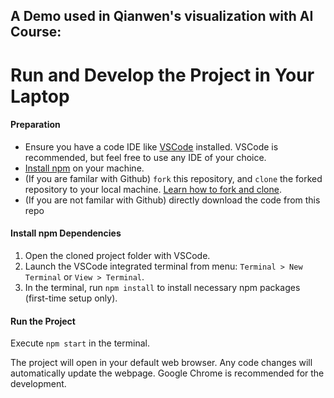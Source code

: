 ## A Demo used in Qianwen's visualization with AI Course: 



# Run and Develop the Project in Your Laptop

#### Preparation
- Ensure you have a code IDE like [VSCode](https://code.visualstudio.com/download) installed. VSCode is recommended, but feel free to use any IDE of your choice.
- [Install npm](https://docs.npmjs.com/downloading-and-installing-node-js-and-npm) on your machine.
- (If you are familar with Github) `fork` this repository, and `clone` the forked repository to your local machine. [Learn how to fork and clone](https://docs.github.com/en/get-started/quickstart/fork-a-repo).
- (If you are not familar with Github) directly download the code from this repo

#### Install npm Dependencies
1. Open the cloned project folder with VSCode.
2. Launch the VSCode integrated terminal from menu: `Terminal > New Terminal` or `View > Terminal`.
3. In the terminal, run `npm install` to install necessary npm packages (first-time setup only).

#### Run the Project
  Execute `npm start` in the terminal.
 
  The project will open in your default web browser.
  Any code changes will automatically update the webpage.
  Google Chrome is recommended for the development.
